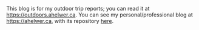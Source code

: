 This blog is for my outdoor trip reports; you can read it at https://outdoors.ahelwer.ca.
You can see my personal/professional blog at https://ahelwer.ca, with its repository [here](https://gitlab.com/ahelwer/ahelwer.gitlab.io).
